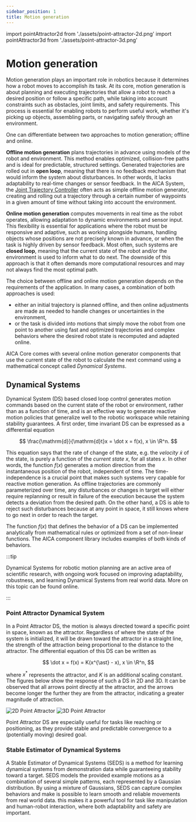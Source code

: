```yaml
---
sidebar_position: 1
title: Motion generation
---
```


import pointAttractor2d from './assets/point-attractor-2d.png'
import pointAttractor3d from './assets/point-attractor-3d.png'

# Motion generation

Motion generation plays an important role in robotics because it determines how a robot moves to accomplish its task. At
its core, motion generation is about planning and executing trajectories that allow a robot to reach a desired position
or follow a specific path, while taking into account constraints such as obstacles, joint limits, and safety
requirements. This process is essential for enabling robots to perform useful work, whether it's picking up objects,
assembling parts, or navigating safely through an environment.

One can differentiate between two approaches to motion generation; offline and online.

**Offline motion generation** plans trajectories in advance using models of the robot and environment. This method
enables optimized, collision-free paths and is ideal for predictable, structured settings. Generated trajectories are
rolled out in **open loop**, meaning that there is no feedback mechanism that would inform the system about
disturbances. In other words, it lacks adaptability to real-time changes or sensor feedback. In the AICA System, the
[Joint Trajectory Controller](../building-blocks/controllers/jtc.md) often acts as simple offline motion generator, creating and
rolling out a trajectory through a certain number of waypoints in a given amount of time without taking into account the
environment.

**Online motion generation** computes movements in real time as the robot operates, allowing adaptation to dynamic
environments and sensor input. This flexibility is essential for applications where the robot must be responsive and
adaptive, such as working alongside humans, handling objects whose positions are not precisely known in advance, or when
the task is highly driven by sensor feedback. Most often, such systems are **closed loop**, meaning that the current
state of the robot and/or the environment is used to inform what to do next. The downside of this approach is that it
often demands more computational resources and may not always find the most optimal path.

The choice between offline and online motion generation depends on the requirements of the application. In many cases, a
combination of both approaches is used:

- either an initial trajectory is planned offline, and then online adjustments are made as needed to handle changes or
  uncertainties in the environment,
- or the task is divided into motions that simply move the robot from one point to another using fast and optimized
  trajectories and complex behaviors where the desired robot state is recomputed and adapted online.

AICA Core comes with several online motion generator components that use the current state of the robot to calculate the
next command using a mathematical concept called _Dynamical Systems_.

## Dynamical Systems

Dynamical System (DS) based closed loop control generates motion commands based on the current state of the robot or
environment, rather than as a function of time, and is an effective way to generate reactive motion policies that
generalize well to the robotic workspace while retaining stability guarantees. A first order, time invariant DS can be
expressed as a differential equation

$$
\frac{\mathrm{d}}{\mathrm{d}t}x = \dot x = f(x), x \in \R^n.
$$

This equation says that the rate of change of the state, e.g. the _velocity_ $\dot x$ of the state, is purely a function
of the _current state_ $x$, for all states $x$. In other words, the function $f(x)$ generates a motion direction from
the instantaneous position of the robot, independent of time. The time-independence is a crucial point that makes such
systems very capable for reactive motion generation. As offline trajectories are commonly parameterized over time, any
disturbances or changes in target will either require replanning or result in failure of the execution because the
system detects a deviation from the desired path. On the other hand, a DS is able to reject such disturbances because at
any point in space, it still knows where to go next in order to reach the target.

The function $f(x)$ that defines the behavior of a DS can be implemented analytically from mathematical rules or
optimized from a set of non-linear functions. The AICA component library includes examples of both kinds of behaviors.

:::tip

Dynamical Systems for robotic motion planning are an active area of scientific research, with ongoing work focused on
improving adaptability, robustness, and learning Dynamical Systems from real world data. More on this topic can be found
online.

<!-- TODO: link LfD at some point -->

:::

### Point Attractor Dynamical System

In a Point Attractor DS, the motion is always directed toward a specific point in space, known as the attractor.
Regardless of where the state of the system is initialized, it will be drawn toward the attractor in a straight line,
the strength of the attraction being proportional to the distance to the attractor. The differential equation of this DS
can be written as

$$
\dot x = f(x) = K(x^{\ast} - x), x \in \R^n,
$$

where $x^{\ast}$ represents the attractor, and $K$ is an additional scaling constant. The figures below show the
response of such a DS in 2D and 3D. It can be observed that all arrows point directly at the attractor, and the arrows
become longer the further they are from the attractor, indicating a greater magnitude of attraction.

<div class="text--center" style={{ display: 'flex', justifyContent: 'center', gap: '2rem' }}>
  <img src={pointAttractor2d} alt="2D Point Attractor" style={{ maxWidth: '45%', height: 'auto' }} />
  <img src={pointAttractor3d} alt="3D Point Attractor" style={{ maxWidth: '45%', height: 'auto' }} />
</div>

Point Attractor DS are especially useful for tasks like reaching or positioning, as they provide stable and predictable
convergence to a (potentially moving) desired goal.

### Stable Estimator of Dynamical Systems

A Stable Estimator of Dynamical Systems (SEDS) is a method for learning dynamical systems from demonstration data while
guaranteeing stability toward a target. SEDS models the provided example motions as a combination of several simple
patterns, each represented by a Gaussian distribution. By using a mixture of Gaussians, SEDS can capture complex
behaviors and make is possible to learn smooth and reliable movements from real world data. this makes it a powerful
tool for task like manipulation and human-robot interaction, where both adaptability and safety are important.

<!-- TODO: link to examples -->
